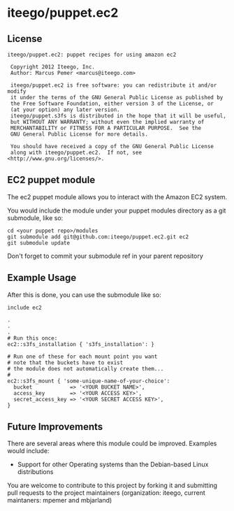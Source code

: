 # iteego/puppet.ec2
## License
    iteego/puppet.ec2: puppet recipes for using amazon ec2
    
     Copyright 2012 Iteego, Inc.
     Author: Marcus Pemer <marcus@iteego.com>
    
     iteego/puppet.ec2 is free software: you can redistribute it and/or modify
     it under the terms of the GNU General Public License as published by
     the Free Software Foundation, either version 3 of the License, or
     (at your option) any later version.
     iteego/puppet.s3fs is distributed in the hope that it will be useful,
     but WITHOUT ANY WARRANTY; without even the implied warranty of
     MERCHANTABILITY or FITNESS FOR A PARTICULAR PURPOSE.  See the
     GNU General Public License for more details.
    
     You should have received a copy of the GNU General Public License
     along with iteego/puppet.ec2.  If not, see <http://www.gnu.org/licenses/>.
    

## EC2 puppet module

The ec2 puppet module allows you to interact with the Amazon EC2 system.

You would include the module under your puppet modules directory
as a git submodule, like so:

    cd <your puppet repo>/modules
    git submodule add git@github.com:iteego/puppet.ec2.git ec2
    git submodule update

Don't forget to commit your submodule ref in your parent repository

## Example Usage

After this is done, you can use the submodule like so:

    include ec2

    .
    .
    .
    # Run this once:
    ec2::s3fs_installation { 's3fs_installation': }

    # Run one of these for each mount point you want
    # note that the buckets have to exist
    # the module does not automatically create them...
    #
    ec2::s3fs_mount { 'some-unique-name-of-your-choice':
      bucket            => '<YOUR BUCKET NAME>',
      access_key        => '<YOUR ACCESS KEY>',
      secret_access_key => '<YOUR SECRET ACCESS KEY>',
    }


## Future Improvements

There are several areas where this module could be improved. Examples would include:
* Support for other Operating systems than the Debian-based Linux distributions

You are welcome to contribute to this project by forking it and submitting pull requests to the project maintainers (organization: iteego, current maintaners: mpemer and mbjarland)
